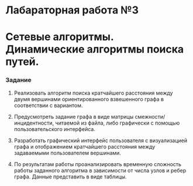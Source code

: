 # Лабараторная работа №3
# Сетевые алгоритмы. Динамические алгоритмы поиска путей.

### Задание

1.  Реализовать алгоритм поиска кратчайшего расстояния между двумя вершинами ориентированного взвешенного графа в соответствии с вариантом.

2.  Предусмотреть задание графа в виде матрицы смежности/инцидентности, читаемой из файла, либо графически с помощью пользовательского интерфейса.

3.  Разработать графический интерфейс пользователя с визуализацией графа и отображением кратчайшего расстояния между задаваемыми пользователем вершинами.

4. По результатам работы проанализировать временную сложность работы заданного алгоритма в зависимости от числа узлов и ребер графа.
   Данные представить в виде таблицы.

